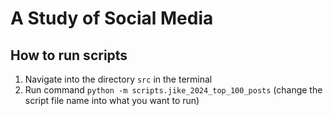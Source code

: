 # A Study of Social Media
## How to run scripts
1. Navigate into the directory `src` in the terminal
2. Run command `python -m scripts.jike_2024_top_100_posts` (change the script file name into what you want to run)
